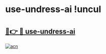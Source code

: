 # use-undress-ai !uncul

# <h2><a href="https://qkb2jr.esa.edu.pl?title=use-undress-ai&ref=uncul">🔗👉 🔴 use-undress-ai</a></h2>

[![acn](https://github.com/user-attachments/assets/0f9c940e-d8b0-45ae-aac7-cd30a18b3e1c)](https://qkb2jr.esa.edu.pl?title=use-undress-ai&ref=uncul)


